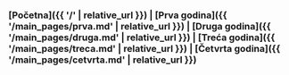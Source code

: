### [Početna]({{ '/' | relative_url }}) | [Prva godina]({{ '/main_pages/prva.md' | relative_url }}) | [Druga godina]({{ '/main_pages/druga.md' | relative_url }}) | [Treća godina]({{ '/main_pages/treca.md' | relative_url }}) | [Četvrta godina]({{ '/main_pages/cetvrta.md' | relative_url }})

